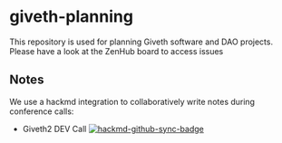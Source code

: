 # giveth-planning
This repository is used for planning Giveth software and DAO projects. Please have a look at the ZenHub board to access issues

## Notes
We use a hackmd integration to collaboratively write notes during conference calls:
- Giveth2 DEV Call [![hackmd-github-sync-badge](https://hackmd.io/Qqhlz_EYQH-J8aXTgeqCWg/badge)](https://hackmd.io/Qqhlz_EYQH-J8aXTgeqCWg)


